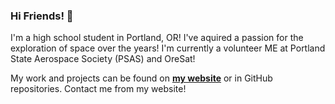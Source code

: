 ### Hi Friends! :tada:

I'm a high school student in Portland, OR! I've aquired a passion for the exploration of space over the years! I'm currently a volunteer ME at Portland State Aerospace Society (PSAS) and OreSat!

My work and projects can be found on [**my website**](https://marvinlin.me) or in GitHub repositories. Contact me from my website!
